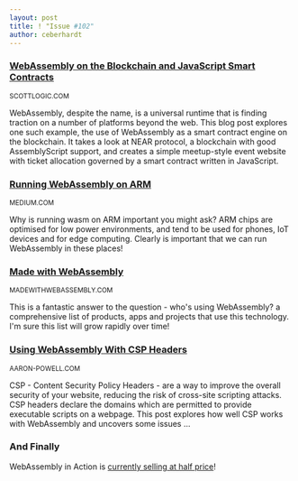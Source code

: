```yaml
---
layout: post
title: ! "Issue #102"
author: ceberhardt
---
```


### [WebAssembly on the Blockchain and JavaScript Smart Contracts](https://blog.scottlogic.com/2019/11/26/webassembly-on-the-blockchain.html)

<small>SCOTTLOGIC.COM</small>

WebAssembly, despite the name, is a universal runtime that is finding traction on a number of platforms beyond the web. This blog post explores one such example, the use of WebAssembly as a smart contract engine on the blockchain. It takes a look at NEAR protocol, a blockchain with good AssemblyScript support, and creates a simple meetup-style event website with ticket allocation governed by a smart contract written in JavaScript.
 
### [Running WebAssembly on ARM](https://medium.com/wasmer/running-webassembly-on-arm-7d365ed0e50c)

<small>MEDIUM.COM</small>

Why is running wasm on ARM important you might ask? ARM chips are optimised for low power environments, and tend to be used for phones, IoT devices and for edge computing. Clearly is important that we can run WebAssembly in these places!
 
### [Made with WebAssembly](https://madewithwebassembly.com/)

<small>MADEWITHWEBASSEMBLY.COM</small>

This is a fantastic answer to the question - who's using WebAssembly? a comprehensive list of products, apps and projects that use this technology. I'm sure this list will grow rapidly over time!
 
### [Using WebAssembly With CSP Headers](https://www.aaron-powell.com/posts/2019-11-27-using-webassembly-with-csp-headers/)

<small>AARON-POWELL.COM</small>

CSP - Content Security Policy Headers - are a way to improve the overall security of your website, reducing the risk of cross-site scripting attacks. CSP headers declare the domains which are permitted to provide executable scripts on a webpage. This post explores how well CSP works with WebAssembly and uncovers some issues ...
 
### And Finally

WebAssembly in Action is [currently selling at half price](https://www.manning.com/dotd?utm_source=twitter&utm_medium=social&utm_campaign=deal_of_the_day_november_2019&utm_term=dotd&utm_content=11_29_19_webassembly_in_action)!